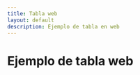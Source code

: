 ```yaml
---
title: Tabla web
layout: default
description: Ejemplo de tabla en web
---
```


# Ejemplo de tabla web
